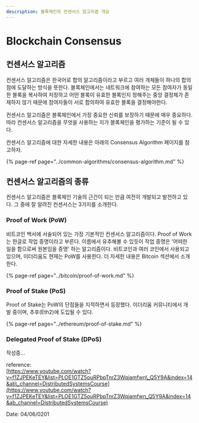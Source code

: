 ```yaml
---
description: 블록체인의 컨센서스 알고리즘 개요
---
```


# Blockchain Consensus

## 컨센서스 알고리즘 

컨센서스 알고리즘은 한국어로 합의 알고리즘이라고 부르고 여러 개체들이 하나의 합의점에 도달하는 방식을 뜻한다. 블록체인에서는 네트워크에 참여하는 모든 참여자가 동일한 블록을 복사하여 저장하고 어떤 블록이 유효한 블록인지 정해주는 중앙 결정체가 존재하지 않기 때문에 참여자들이 서로 합의하여 유효한 블록을 결정해야한다. 

컨센서스 알고리즘은 블록체인에서 가장 중요한 신뢰를 보장하기 때문에 매우 중요하다. 따라 컨센서스 알고리즘을 무엇을 사용하는 지가 블록체인을 평가하는 기준이 될 수 있다. 

컨센서스 알고리즘에 대한 자세한 내용은 아래의 Consensus Algorithm 페이지를 참고하자. 

{% page-ref page="../common-algorithms/consensus-algorithm.md" %}



## 컨센서스 알고리즘의 종류 

컨센서스 알고리즘은 블록체인 기술의 근간이 되는 만큼 여전히 개발되고 발전하고 있다. 그 중에 잘 알려진 컨센서스는 3가지를 소개한다.

### Proof of Work \(PoW\)

비트코인 백서에 서술되어 있는 가장 기본적인 컨센서스 알고리즘이다. Proof of Work는 한글로 작업 증명이라고 부른다. 이름에서 유추해볼 수 있듯이 작업 증명은 '어떠한 일을 함으로써 원본임을 증명' 하는 알고리즘이다. 비트코인과 여러 코인에서 사용되고 있으며, 이더리움도 현재는 PoW를 사용한다. 더 자세한 내용은 Bitcoin 섹션에서 소개한다.

{% page-ref page="../bitcoin/proof-of-work.md" %}



### Proof of Stake \(PoS\)

Proof of Stake는 PoW의 단점들을 지적하면서 등장했다. 이더리움 커뮤니티에서 개발 중이며, 추후\(Eth2\)에 도입될 수 있다.

{% page-ref page="../ethereum/proof-of-stake.md" %}



### Delegated Proof of Stake \(DPoS\)

작성중... 



reference:   
[https://www.youtube.com/watch?v=f1ZJPEKeTEY&list=PLOE1GTZ5ouRPbpTnrZ3Wqjamfwn\_Q5Y9A&index=14&ab\_channel=DistributedSystemsCourse](https://www.youtube.com/watch?v=f1ZJPEKeTEY&list=PLOE1GTZ5ouRPbpTnrZ3Wqjamfwn_Q5Y9A&index=14&ab_channel=DistributedSystemsCourse)



Date: 04/06/0201

